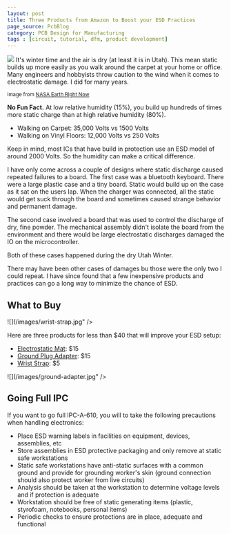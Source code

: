 ```yaml
---
layout: post
title: Three Products from Amazon to Boost your ESD Practices
page_source: PcbBlog
category: PCB Design for Manufacturing
tags : [circuit, tutorial, dfm, product development]
---
```



<img class="post_image" src="{{ BASE_PATH }}/images/nasa-esd-strap.jpg" />
It's winter time and the air is dry (at least it is in Utah). This mean static builds up more easily as you walk around the carpet at your home or office. Many engineers and hobbyists throw caution to the wind when it comes to electrostatic damage. I did for many years.

<small>Image from <a target="_blank" href="https://www.flickr.com/photos/earthrightnow/26442000282/in/photolist-GhAasA">NASA Earth Right Now</a></small>

<div class="alert alert-info">
<p>
<b>No Fun Fact.</b> At low relative humidity (15%), you build up hundreds of times more static charge than at high relative humidity (80%).
</p>
<ul>
  <li>Walking on Carpet: 35,000 Volts vs 1500 Volts</li>
  <li>Walking on Vinyl Floors: 12,000 Volts vs 250 Volts</li>
</ul>
<p>
Keep in mind, most ICs that have build in protection use an ESD model of around 2000 Volts. So the humidity can make a critical difference.
</p>

</div>

I have only come across a couple of designs where static discharge caused repeated failures to a board. The first case was a bluetooth keyboard. There were a large plastic case and a tiny board. Static would build up on the case as it sat on the users lap. When the charger was connected, all the static would get suck through the board and sometimes caused strange behavior and permanent damage.

The second case involved a board that was used to control the discharge of dry, fine powder. The mechanical assembly didn't isolate the board from the environment and there would be large electrostatic discharges damaged the IO on the microcontroller.

Both of these cases happened during the dry Utah Winter.

There may have been other cases of damages bu those were the only two I could repeat. I have since found that a few inexpensive products and practices can go a long way to minimize the chance of ESD.

## What to Buy

![](/images/wrist-strap.jpg" />

Here are three products for less than $40 that will improve your ESD setup:

- [Electrostatic Mat](https://www.amazon.com/Velleman-AS4-Anti-Static-Ground-Cable/dp/B001IRVCJC): $15
- [Ground Plug Adapter](https://www.amazon.com/Connection-Adapter-ConnectsElectrical-StaticTek/dp/B071J61CSV): $15
- [Wrist Strap](https://www.amazon.com/Rosewill-Anti-Static-Components-RTK-002-Yellow/dp/B004N8ZQKY): $5


![](/images/ground-adapter.jpg" />

## Going Full IPC

If you want to go full IPC-A-610, you will to take the following precautions when handling electronics:

- Place ESD warning labels in facilities on equipment, devices, assemblies, etc
- Store assemblies in ESD protective packaging and only remove at static safe workstations
- Static safe workstations have anti-static surfaces with a common ground and provide for grounding worker's skin (ground connection should also protect worker from live circuits)
- Analysis should be taken at the workstation to determine voltage levels and if protection is adequate
- Workstation should be free of static generating items (plastic, styrofoam, notebooks, personal items)
- Periodic checks to ensure protections are in place, adequate and functional
